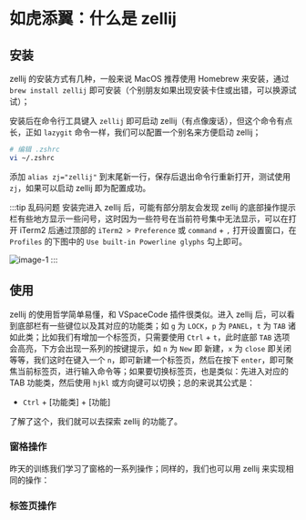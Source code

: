 # 如虎添翼：什么是 zellij

## 安装

zellij 的安装方式有几种，一般来说 MacOS 推荐使用 Homebrew 来安装，通过 `brew install zellij` 即可安装（个别朋友如果出现安装卡住或出错，可以换源试试）；

安装后在命令行工具键入 `zellij` 即可启动 zellij（有点像废话），但这个命令有点长，正如 `lazygit` 命令一样，我们可以配置一个别名来方便启动 zellij；

```BASH
# 编辑 .zshrc 
vi ~/.zshrc
```

添加 `alias zj="zellij"` 到末尾新一行，保存后退出命令行重新打开，测试使用 `zj`，如果可以启动 zellij 即为配置成功。

:::tip 乱码问题
安装完进入 zellij 后，可能有部分朋友会发现 zellij 的底部操作提示栏有些地方显示一些问号，这时因为一些符号在当前符号集中无法显示，可以在打开 iTerm2 后通过顶部的 `iTerm2 > Preference` 或 `command` + `,` 打开设置窗口，在 `Profiles` 的下图中的 `Use built-in Powerline glyphs` 勾上即可。

![image-1](https://raw.githubusercontent.com/Nauxscript/Just-Vim-It/master/docs/public/images/day-39-1.png)
:::

## 使用

zellij 的使用哲学简单易懂，和 VSpaceCode 插件很类似。进入 zellij 后，可以看到底部栏有一些键位以及其对应的功能类；如 `g` 为 `LOCK`，`p` 为 `PANEL`，`t` 为 `TAB` 诸如此类；比如我们有增加一个标签页，只需要使用 `Ctrl` + `t`，此时底部 `TAB` 选项会高亮，下方会出现一系列的按键提示，如 `n` 为 `New` 即 新建，`x` 为 `close` 即关闭等等，我们这时在键入一个 `n`，即可新建一个标签页，然后在按下 `enter`，即可聚焦当前标签页，进行输入命令等；如果要切换标签页，也是类似：先进入对应的 TAB 功能类，然后使用 `hjkl` 或方向键可以切换；总的来说其公式是：

- `Ctrl` + [功能类] + [功能]

了解了这个，我们就可以去探索 zellij 的功能了。

### 窗格操作

昨天的训练我们学习了窗格的一系列操作；同样的，我们也可以用 zellij 来实现相同的操作：



### 标签页操作